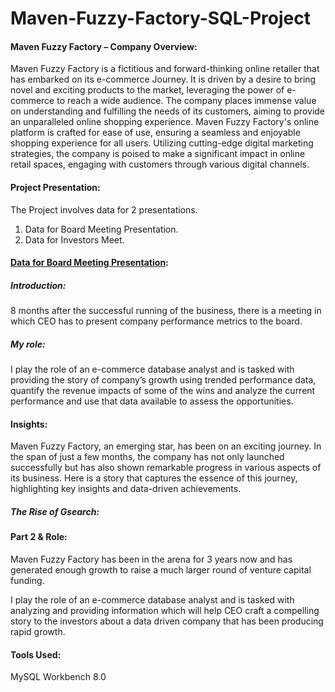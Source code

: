 # Maven-Fuzzy-Factory-SQL-Project

#### Maven Fuzzy Factory – Company Overview:
Maven Fuzzy Factory is a fictitious and forward-thinking online retailer that has embarked on its e-commerce Journey. It is driven by a desire to bring novel and exciting products to the market, leveraging the power of e-commerce to reach a wide audience.
The company places immense value on understanding and fulfilling the needs of its customers, aiming to provide an unparalleled online shopping experience.
Maven Fuzzy Factory's online platform is crafted for ease of use, ensuring a seamless and enjoyable shopping experience for all users. Utilizing cutting-edge digital marketing strategies, the company is poised to make a significant impact in online retail spaces, engaging with customers through various digital channels.

#### Project Presentation:
The Project involves data for 2 presentations.
  1. Data for Board Meeting Presentation.
  2. Data for Investors Meet.

#### [Data for Board Meeting Presentation](Data%20for%20Board%20Meeting%20Presentation.md):
##### Introduction:
8 months after the successful running of the business, there is a meeting in which CEO has to present company performance metrics to the board.

##### My role:
I play the role of an e-commerce database analyst and is tasked with providing the story of company’s growth using trended performance data, quantify the revenue impacts of some of the wins and analyze the current performance and use that data available to assess the opportunities.

#### Insights:

Maven Fuzzy Factory, an emerging star, has been on an exciting journey. In the span of just a few months, the company has not only launched successfully but has also shown remarkable progress in various aspects of its business. Here is a story that captures the essence of this journey, highlighting key insights and data-driven achievements.

##### The Rise of Gsearch:

#### Part 2 & Role:
Maven Fuzzy Factory has been in the arena for 3 years now and has generated enough growth to raise a much larger round of venture capital funding.

I play the role of an e-commerce database analyst and is tasked with analyzing and providing information which will help CEO craft a compelling story to the investors about a data driven company that has been producing rapid growth.

#### Tools Used: 
MySQL Workbench 8.0

